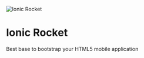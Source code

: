 ![Ionic Rocket](https://pbs.twimg.com/media/BkdKf_PCAAE8-wU.png:large "Ionic Rocket")

Ionic Rocket
============

Best base to bootstrap your HTML5 mobile application
